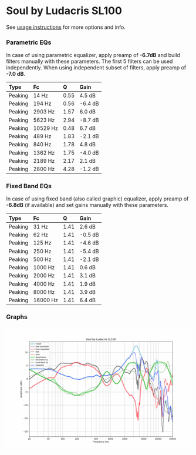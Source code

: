 # Soul by Ludacris SL100
See [usage instructions](https://github.com/jaakkopasanen/AutoEq#usage) for more options and info.

### Parametric EQs
In case of using parametric equalizer, apply preamp of **-6.7dB** and build filters manually
with these parameters. The first 5 filters can be used independently.
When using independent subset of filters, apply preamp of **-7.0 dB**.

| Type    | Fc       |    Q | Gain    |
|:--------|:---------|:-----|:--------|
| Peaking | 14 Hz    | 0.55 | 4.5 dB  |
| Peaking | 194 Hz   | 0.56 | -6.4 dB |
| Peaking | 2903 Hz  | 1.57 | 6.0 dB  |
| Peaking | 5623 Hz  | 2.94 | -8.7 dB |
| Peaking | 10529 Hz | 0.48 | 6.7 dB  |
| Peaking | 489 Hz   | 1.83 | -2.1 dB |
| Peaking | 840 Hz   | 1.78 | 4.8 dB  |
| Peaking | 1362 Hz  | 1.75 | -4.0 dB |
| Peaking | 2189 Hz  | 2.17 | 2.1 dB  |
| Peaking | 2800 Hz  | 4.28 | -1.2 dB |

### Fixed Band EQs
In case of using fixed band (also called graphic) equalizer, apply preamp of **-6.8dB**
(if available) and set gains manually with these parameters.

| Type    | Fc       |    Q | Gain    |
|:--------|:---------|:-----|:--------|
| Peaking | 31 Hz    | 1.41 | 2.6 dB  |
| Peaking | 62 Hz    | 1.41 | -0.5 dB |
| Peaking | 125 Hz   | 1.41 | -4.6 dB |
| Peaking | 250 Hz   | 1.41 | -5.4 dB |
| Peaking | 500 Hz   | 1.41 | -2.1 dB |
| Peaking | 1000 Hz  | 1.41 | 0.6 dB  |
| Peaking | 2000 Hz  | 1.41 | 3.1 dB  |
| Peaking | 4000 Hz  | 1.41 | 1.9 dB  |
| Peaking | 8000 Hz  | 1.41 | 3.9 dB  |
| Peaking | 16000 Hz | 1.41 | 6.4 dB  |

### Graphs
![](./Soul%20by%20Ludacris%20SL100.png)